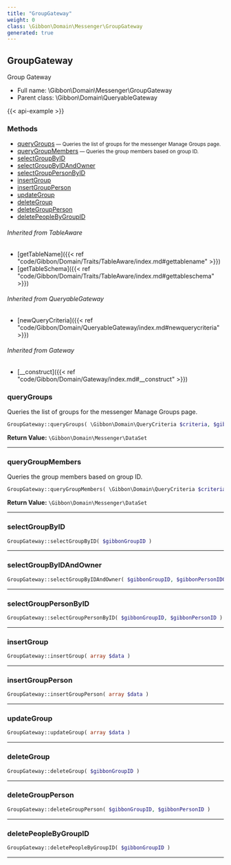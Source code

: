 ```yaml
---
title: "GroupGateway"
weight: 0
class: \Gibbon\Domain\Messenger\GroupGateway
generated: true
---
```


## GroupGateway 

Group Gateway



* Full name: \Gibbon\Domain\Messenger\GroupGateway
* Parent class: \Gibbon\Domain\QueryableGateway

{{< api-example >}} 



### Methods

- [queryGroups](#querygroups)<small> — Queries the list of groups for the messenger Manage Groups page.</small>
- [queryGroupMembers](#querygroupmembers)<small> — Queries the group members based on group ID.</small>
- [selectGroupByID](#selectgroupbyid)
- [selectGroupByIDAndOwner](#selectgroupbyidandowner)
- [selectGroupPersonByID](#selectgrouppersonbyid)
- [insertGroup](#insertgroup)
- [insertGroupPerson](#insertgroupperson)
- [updateGroup](#updategroup)
- [deleteGroup](#deletegroup)
- [deleteGroupPerson](#deletegroupperson)
- [deletePeopleByGroupID](#deletepeoplebygroupid)




###### Inherited from TableAware
- [getTableName]({{< ref "code/Gibbon/Domain/Traits/TableAware/index.md#gettablename" >}})
- [getTableSchema]({{< ref "code/Gibbon/Domain/Traits/TableAware/index.md#gettableschema" >}})

###### Inherited from QueryableGateway
- [newQueryCriteria]({{< ref "code/Gibbon/Domain/QueryableGateway/index.md#newquerycriteria" >}})

###### Inherited from Gateway
- [__construct]({{< ref "code/Gibbon/Domain/Gateway/index.md#__construct" >}})



### queryGroups

Queries the list of groups for the messenger Manage Groups page.

```php
GroupGateway::queryGroups( \Gibbon\Domain\QueryCriteria $criteria, $gibbonPersonIDOwner = null ): \Gibbon\Domain\Messenger\DataSet
```






**Return Value:**
`\Gibbon\Domain\Messenger\DataSet`  



---

### queryGroupMembers

Queries the group members based on group ID.

```php
GroupGateway::queryGroupMembers( \Gibbon\Domain\QueryCriteria $criteria, string $gibbonGroupID ): \Gibbon\Domain\Messenger\DataSet
```






**Return Value:**
`\Gibbon\Domain\Messenger\DataSet`  



---

### selectGroupByID



```php
GroupGateway::selectGroupByID( $gibbonGroupID )
```









---

### selectGroupByIDAndOwner



```php
GroupGateway::selectGroupByIDAndOwner( $gibbonGroupID, $gibbonPersonIDOwner )
```









---

### selectGroupPersonByID



```php
GroupGateway::selectGroupPersonByID( $gibbonGroupID, $gibbonPersonID )
```









---

### insertGroup



```php
GroupGateway::insertGroup( array $data )
```









---

### insertGroupPerson



```php
GroupGateway::insertGroupPerson( array $data )
```









---

### updateGroup



```php
GroupGateway::updateGroup( array $data )
```









---

### deleteGroup



```php
GroupGateway::deleteGroup( $gibbonGroupID )
```









---

### deleteGroupPerson



```php
GroupGateway::deleteGroupPerson( $gibbonGroupID, $gibbonPersonID )
```









---

### deletePeopleByGroupID



```php
GroupGateway::deletePeopleByGroupID( $gibbonGroupID )
```









---

